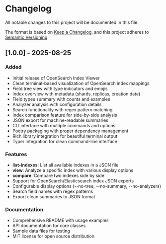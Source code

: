 # Changelog

All notable changes to this project will be documented in this file.

The format is based on [Keep a Changelog](https://keepachangelog.com/en/1.0.0/),
and this project adheres to [Semantic Versioning](https://semver.org/spec/v2.0.0.html).

## [1.0.0] - 2025-08-25

### Added

- Initial release of OpenSearch Index Viewer
- Clean terminal-based visualization of OpenSearch index mappings
- Field tree view with type indicators and emojis
- Index overview with metadata (shards, replicas, creation date)
- Field types summary with counts and examples
- Analyzer analysis with configuration details
- Search functionality with regex pattern matching
- Index comparison feature for side-by-side analysis
- JSON export for machine-readable summaries
- CLI interface with multiple commands and options
- Poetry packaging with proper dependency management
- Rich library integration for beautiful terminal output
- Typer integration for clean command-line interface

### Features

- **list-indexes**: List all available indexes in a JSON file
- **view**: Analyze a specific index with various display options
- **compare**: Compare two indexes side by side
- Support for OpenSearch/Elasticsearch index JSON exports
- Configurable display options (--no-tree, --no-summary, --no-analyzers)
- Search field names with regex patterns
- Export clean summaries to JSON format

### Documentation

- Comprehensive README with usage examples
- API documentation for core classes
- Sample data files for testing
- MIT license for open source distribution
